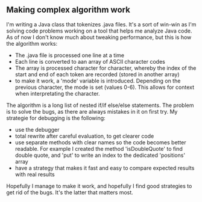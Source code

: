 ## Making complex algorithm work

I'm writing a Java class that tokenizes .java files. It's a sort of win-win as I'm solving code problems working on a tool that helps me analyze Java code. As of now I don't know much about tweaking performance, but this is how the algorithm works:

- The .java file is processed one line at a time
- Each line is converted to aan array of ASCII character codes
- The array is processed character for character, whereby the index of the start and end of each token are recorded (stored in another array)
- to make it work, a 'mode' variable is introduced. Depending on the previous character, the mode is set (values 0-6). This allows for context when interpretating the character.

The algorithm is a long list of nested if/if else/else statements. The problem is to solve the bugs, as there are always mistakes in it on first try. My strategie for debugging is the following:

- use the debugger
- total rewrite after careful evaluation, to get clearer code
- use separate methods with clear names so the code becomes better readable. For example I created the method 'isDoubleQuote' to find double quote, and 'put' to write an index to the dedicated 'positions' array
- have a strategy that makes it fast and easy to compare expected results with real results

Hopefully I manage to make it work, and hopefully I find good strategies to get rid of the bugs. It's the latter that matters most.